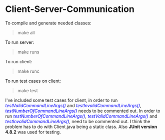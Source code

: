 Client-Server-Communication
===========================
To compile and generate needed classes: 

> make all

To run server:

> make runs

To run client:

> make runc

To run test cases on client:

> make test

I've included some test cases for client, in order to run <font color = "blue"> <i>testValidCommandLineArgs()</i></font> and <i><font color = "blue"> testInvalidCommandLineArgs()</i></font>, <i><font color = "blue"> testNumberOfCommandLineArgs()</i></font> needs to be commented out. In order to run <i><font color = "blue"> testNumberOfCommandLineArgs()</i></font>,  <i><font color = "blue">testValidCommandLineArgs()</font></i> and <i><font color = "blue">testInvalidCommandLineArgs()</font></i>, need to be commented out. I think the problem has to do with Client.java being a static class. Also <b>JUnit version 4.8.2</b> was used for testing.

